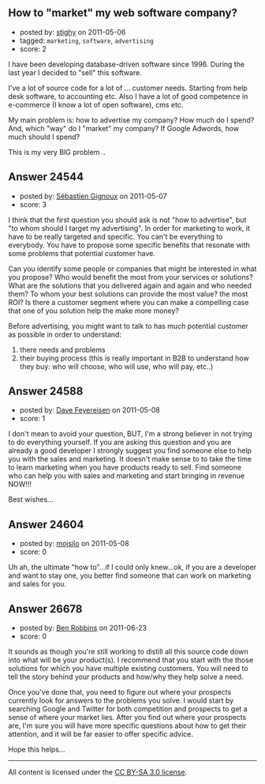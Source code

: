 ## How to "market" my web software company?

- posted by: [stighy](https://stackexchange.com/users/-1/10289-stighy) on 2011-05-06
- tagged: `marketing`, `software`, `advertising`
- score: 2

I have been developing database-driven software since 1996. During the last year I decided to "sell" this software.
 
I've a lot of source code for a lot of ... customer needs.  Starting from help desk software, to accounting etc. 
Also I have a lot of good competence in e-commerce (I know a lot of open software), cms etc.

My main problem is: how to advertise my company? How much do I spend? And, which "way" do I "market" my company? 
If Google Adwords, how much should I spend? 

This is my very BIG problem ..


## Answer 24544

- posted by: [Sébastien Gignoux](https://stackexchange.com/users/-1/9074-s-bastien-gignoux) on 2011-05-07
- score: 3

I think that the first question you should ask is not "how to advertise", but "to whom should I target my advertising". In order for marketing to work, it have to be really targeted and specific. You can't be everything to everybody. You have to propose some specific benefits that resonate with some problems that potential customer have. 

Can you identify some people or companies that might be interested in what you propose? Who would benefit the most from your services or solutions? What are the solutions that you delivered again and again and who needed them? To whom your best solutions can provide the most value? the most ROI? Is there a customer segment where you can make a compelling case that one of you solution help the make more money?

Before advertising, you might want to talk to has much potential customer as possible in order to understand:
1. there needs and problems
2. their buying process (this is really important in B2B to understand how they buy: who will choose, who will use, who will pay, etc..)





## Answer 24588

- posted by: [Dave Feyereisen](https://stackexchange.com/users/-1/8565-dave-feyereisen) on 2011-05-08
- score: 1

I don't mean to avoid your question, BUT, I'm a strong believer in not trying to do everything yourself.  If you are asking this question and you are already a good developer I strongly suggest you find someone else to help you with the sales and marketing.  It doesn't make sense to to take the time to learn marketing when you have products ready to sell.  Find someone who can help you with sales and marketing and start bringing in revenue NOW!!!

Best wishes...


## Answer 24604

- posted by: [mojsilo](https://stackexchange.com/users/-1/1826-mojsilo) on 2011-05-08
- score: 0

Uh ah, the ultimate "how to"...if I could only knew...ok, if you are a developer and want to stay one, you better find someone that can work on marketing and sales for you.


## Answer 26678

- posted by: [Ben Robbins](https://stackexchange.com/users/-1/11472-ben-robbins) on 2011-06-23
- score: 0

It sounds as though you're still working to distill all this source code down into what will be your product(s).  I recommend that you start with the those solutions for which you have multiple existing customers.  You will need to tell the story behind your products and how/why they help solve a need. 

Once you've done that, you need to figure out where your prospects currently look for answers to the problems you solve.  I would start by searching Google and Twitter for both competition and prospects to get a sense of where your market lies.  After you find out where your prospects are, I'm sure you will have more specific questions about how to get their attention, and it will be far easier to offer specific advice.  

Hope this helps...



---

All content is licensed under the [CC BY-SA 3.0 license](https://creativecommons.org/licenses/by-sa/3.0/).
